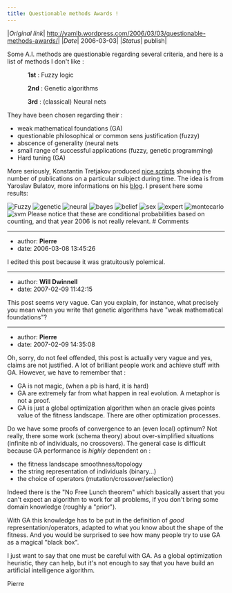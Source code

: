```yaml
---
title: Questionable methods Awards !
---
```


|*Original link*| http://yamlb.wordpress.com/2006/03/03/questionable-methods-awards/|
|*Date*| 2006-03-03|
|*Status*| publish|

Some A.I. methods are questionable regarding several criteria, and here is a list of methods I don't like :
<ul>
<ol> <strong>1st</strong> : Fuzzy logic</ol>
<ol> <strong>2nd</strong> : Genetic algorithms</ol>
<ol> <strong>3rd</strong> : (classical) Neural nets</ol>
</ul>

They have been chosen regarding their :
<ul>
	<li>weak mathematical foundations (GA)</li>
	<li>questionable philosophical or common sens justification (fuzzy)</li>
	<li>abscence of generality (neural nets 
	</li><li>small range of successful applications (fuzzy, genetic programming)</li>
        <li>Hard tuning (GA)</li>
</ul>

More seriously, Konstantin Tretjakov produced <a href="http://ats.cs.ut.ee/u/kt/stuff/scholartrend/">nice scripts</a> showing the number of publications on a particular suibject during time. The idea is from Yaroslav Bulatov, more informations on his <a href="http://yaroslavvb.blogspot.com/">blog</a>. I present here some results:

<img src="../../media/fuzzylogic-1980-2005-machinelearning.png" alt="Fuzzy" />
<img src="../../media/geneticalgorithm-1980-2005-machinelearning.png" alt="genetic" />
<img src="../../media/neuralnetwork1980-2005-machinelearning.png" alt="neural" />
<img src="../../media/bayesian-1980-2005-machinelearning.png" alt="bayes" />
<img src="../../media/bp.png" alt="belief" />
<img src="../../media/sex.png" alt="sex" />
<img src="../../media/exp.png" alt="expert" />
<img src="../../media/mc.png" alt="montecarlo" />
<img src="../../media/svm-1980-2005-machinelearning.png" alt="svm" />
Please notice that these are conditional probabilities based on counting, and that year 2006 is not really relevant.
# Comments


---
- author: **Pierre**
- date: 2006-03-08 13:45:26

I edited this post because it was gratuitously polemical.

---
- author: **Will Dwinnell**
- date: 2007-02-09 11:42:15

This post seems very vague.  Can you explain, for instance, what precisely you mean when you write that genetic algorithms have "weak mathematical foundations"?

---
- author: **Pierre**
- date: 2007-02-09 14:35:08

Oh, sorry, do not feel offended, this post is actually very vague and yes, claims are not justified. A lot of brilliant people work and achieve stuff with GA. However, we have to remember that :
* GA is not magic, (when a pb is hard, it is hard)
* GA are extremely far from what happen in real evolution. A metaphor is not a proof.
* GA is just a global optimization algorithm when an oracle gives points value of the fitness landscape. There are other optimization processes.

Do we have some proofs of convergence to an (even local) optimum? Not really, there some work (schema theory) about over-simplified situations (infinite nb of individuals, no crossovers). The general case is difficult because GA performance is *highly* dependent on :
- the fitness landscape smoothness/topology
- the string representation of individuals (binary...)
- the choice of operators (mutation/crossover/selection)

Indeed there is the "No Free Lunch theorem" which basically assert that you can't expect an algorithm to work for all problems, if you don't bring some domain knowledge (roughly a "prior").

With GA this knowledge has to be put in the definition of *good* representation/operators, adapted to what you know about the shape of the fitness. And you would be surprised to see how many people try to use GA as a magical "black box".

I just want to say that one must be careful with GA. As a global optimization heuristic, they can help, but it's not enough to say that you have build an artificial intelligence algorithm.

Pierre